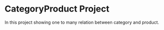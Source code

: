 ﻿# CategoryProduct  Project

  In this project showing one to many relation between category and product.
